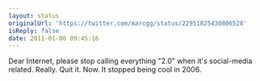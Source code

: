 ```yaml
---
layout: status
originalUrl: 'https://twitter.com/marcgg/status/22951825430806528'
isReply: false
date: 2011-01-06 09:45:16
---
```


Dear Internet, please stop calling everything "2.0" when it's social-media related. Really. Quit it. Now. It stopped being cool in 2006.
